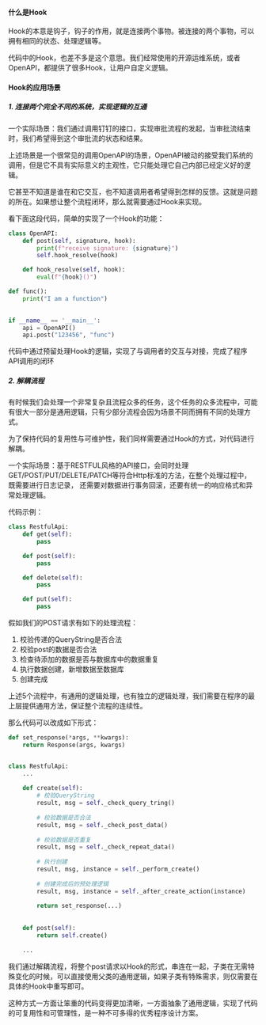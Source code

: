 #### 什么是Hook

Hook的本意是钩子，钩子的作用，就是连接两个事物。被连接的两个事物，可以拥有相同的状态、处理逻辑等。

代码中的Hook，也差不多是这个意思。我们经常使用的开源运维系统，或者OpenAPI，都提供了很多Hook，让用户自定义逻辑。

#### Hook的应用场景

##### 1. 连接两个完全不同的系统，实现逻辑的互通
一个实际场景：我们通过调用钉钉的接口，实现审批流程的发起，当审批流结束时，我们希望得到这个审批流的状态和结果。

上述场景是一个很常见的调用OpenAPI的场景，OpenAPI被动的接受我们系统的调用，但是它不具有实际意义的主观性，它只能处理它自己内部已经定义好的逻辑。

它甚至不知道是谁在和它交互，也不知道调用者希望得到怎样的反馈。这就是问题的所在。如果想让整个流程闭环，那么就需要通过Hook来实现。

看下面这段代码，简单的实现了一个Hook的功能：
```python
class OpenAPI:
    def post(self, signature, hook):
        print(f"receive signature: {signature}")
        self.hook_resolve(hook)

    def hook_resolve(self, hook):
        eval(f"{hook}()")

def func():
    print("I am a function")
    

if __name__ == '__main__':
    api = OpenAPI()
    api.post("123456", "func")
```

代码中通过预留处理Hook的逻辑，实现了与调用者的交互与对接，完成了程序API调用的闭环

##### 2. 解耦流程
有时候我们会处理一个非常复杂且流程众多的任务，这个任务的众多流程中，可能有很大一部分是通用逻辑，只有少部分流程会因为场景不同而拥有不同的处理方式。

为了保持代码的复用性与可维护性，我们同样需要通过Hook的方式，对代码进行解耦。

一个实际场景：基于RESTFUL风格的API接口，会同时处理GET/POST/PUT/DELETE/PATCH等符合Http标准的方法，在整个处理过程中，既需要进行日志记录，
还需要对数据进行事务回滚，还要有统一的响应格式和异常处理逻辑。

代码示例：
```python
class RestfulApi:
    def get(self):
        pass

    def post(self):
        pass

    def delete(self):
        pass

    def put(self):
        pass
```

假如我们的POST请求有如下的处理流程：

1. 校验传递的QueryString是否合法
2. 校验post的数据是否合法
3. 检查待添加的数据是否与数据库中的数据重复
4. 执行数据创建，新增数据至数据库
5. 创建完成

上述5个流程中，有通用的逻辑处理，也有独立的逻辑处理，我们需要在程序的最上层提供通用方法，保证整个流程的连续性。

那么代码可以改成如下形式：
```python
def set_response(*args, **kwargs):
    return Response(args, kwargs)


class RestfulApi:
    ...
    
    def create(self):
        # 校验QueryString
        result, msg = self._check_query_tring()
        
        # 校验数据是否合法
        result, msg = self._check_post_data()
        
        # 校验数据是否重复
        result, msg = self._check_repeat_data()
        
        # 执行创建
        result, msg, instance = self._perform_create()
        
        # 创建完成后的预处理逻辑
        result, msg, instance = self._after_create_action(instance)
        
        return set_response(...)
        
    
    def post(self):
        return self.create()
        
    ...
```

我们通过解耦流程，将整个post请求以Hook的形式，串连在一起，子类在无需特殊变化的时候，可以直接使用父类的通用逻辑，如果子类有特殊需求，则仅需要在具体的Hook中重写即可。

这种方式一方面让笨重的代码变得更加清晰，一方面抽象了通用逻辑，实现了代码的可复用性和可管理性，是一种不可多得的优秀程序设计方案。
